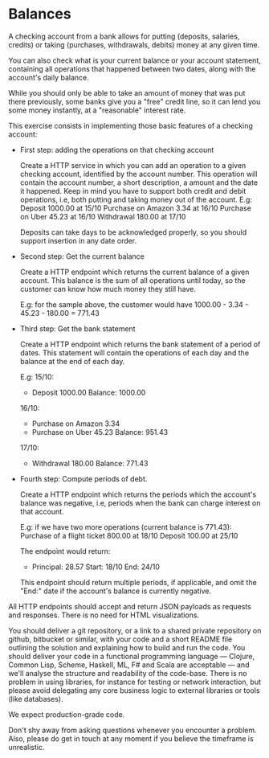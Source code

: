 Balances
========

A checking account from a bank allows for putting (deposits, salaries, credits)
or taking (purchases, withdrawals, debits) money at any given time.

You can also check what is your current balance or your account statement,
containing all operations that happened between two dates, along with the
account's daily balance.

While you should only be able to take an amount of money that was put there
previously, some banks give you a "free" credit line, so it can lend you some
money instantly, at a "reasonable" interest rate.

This exercise consists in implementing those basic features of a checking account:

- First step: adding the operations on that checking account

  Create a HTTP service in which you can add an operation to a given checking
  account, identified by the account number. This operation will contain the
  account number, a short description, a amount and the date it happened. Keep
  in mind you have to support both credit and debit operations, i.e, both
  putting and taking money out of the account.
  E.g:
    Deposit 1000.00 at 15/10
    Purchase on Amazon 3.34 at 16/10
    Purchase on Uber 45.23 at 16/10
    Withdrawal 180.00 at 17/10

  Deposits can take days to be acknowledged properly, so you should support
  insertion in any date order.

- Second step: Get the current balance

  Create a HTTP endpoint which returns the current balance of a given account.
  This balance is the sum of all operations until today, so the customer can
  know how much money they still have.

  E.g: for the sample above, the customer would have
  1000.00 - 3.34 - 45.23 - 180.00 = 771.43

- Third step: Get the bank statement

  Create a HTTP endpoint which returns the bank statement of a period of dates.
  This statement will contain the operations of each day and the balance at the
  end of each day.

  E.g:
  15/10:
  - Deposit 1000.00
  Balance: 1000.00

  16/10:
  - Purchase on Amazon 3.34
  - Purchase on Uber 45.23
  Balance: 951.43

  17/10:
  - Withdrawal 180.00
  Balance: 771.43

- Fourth step: Compute periods of debt.

  Create a HTTP endpoint which returns the periods which the account's balance
  was negative, i.e, periods when the bank can charge interest on that account.

  E.g: if we have two more operations (current balance is 771.43):
  Purchase of a flight ticket 800.00 at 18/10
  Deposit 100.00 at 25/10

  The endpoint would return:
  - Principal: 28.57
    Start: 18/10
    End: 24/10

  This endpoint should return multiple periods, if applicable, and omit the "End:"
  date if the account's balance is currently negative.

All HTTP endpoints should accept and return JSON payloads as requests and
responses. There is no need for HTML visualizations.

You should deliver a git repository, or a link to a shared private repository on
github, bitbucket or similar, with your code and a short README file outlining
the solution and explaining how to build and run the code. You should deliver
your code in a functional programming language — Clojure, Common Lisp, Scheme,
Haskell, ML, F# and Scala are acceptable — and we'll analyse the structure and
readability of the code-base. There is no problem  in using libraries, for instance for
testing or network interaction, but please avoid delegating any core business logic to external libraries or tools 
(like databases). 

We expect production-grade code. 

Don't shy away from asking questions whenever you encounter a problem.  Also,
please do get in touch at any moment if you believe the timeframe is
unrealistic.
